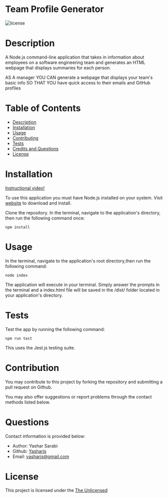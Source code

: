 # Team Profile Generator

![license](https://img.shields.io/badge/License-The_Unlicense-blue)

# Description

A Node.js command-line application that takes in information about employees on a software engineering team and generates an HTML webpage that displays summaries for each person.

AS A manager
YOU CAN generate a webpage that displays your team's basic info
SO THAT YOU have quick access to their emails and GitHub profiles


# Table of Contents
- [Description](#Description)
- [Installation](#Installation)
- [Usage](#Usage)
- [Contributing](#Contributing)
- [Tests](#Tests)
- [Credits and Questions](#Credits)
- [License](#License)

# Installation

[Instructional video!](#Installation)

To use this application you must have Node.js installed on your system. Visit [website](https://nodejs.org/en/download/) to download and install.

Clone the repository. In the terminal, navigate to the application's directory, then run the following command once:
```
npm install
```

# Usage

In the terminal, navigate to the application's root directory,then run the following command:

```
node index
```

The application will execute in your terminal. Simply answer the prompts in the terminal and a index.html file will be saved in the /dist/ folder located in your application's directory.

# Tests
Test the app by running the following command:

```
npm run test
```

This uses the Jest.js testing suite.

# Contribution

You  may contribute to this project by forking the repository and submitting a pull request on Github.

You may also offer suggestions or report problems through the contact methods listed below.

# Questions 

Contact information is provided below:
* Author: Yashar Sarabi
* Github: [Yasharjs](https://github.com/yasharjs)
* Email: yasharjs@gmail.com

# License
This project is licensed under the [The Unlicensed](https://choosealicense.com/licenses/unlicense/)




